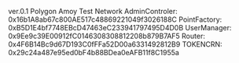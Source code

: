 ver.0.1
Polygon Amoy Test Network
AdminControler: 0x16b1A8ab67c800AE517c48869221049f3026188C
PointFactory: 0xB5D1E4bf7748EBcD47463eC233941797495D4D0B
UserManager: 0x9Ee9c39E00912fC0146308308812208b879B7AF5
Router: 0x4F6B14Bc9d67D193C0fFFa52D00a6331492812B9
TOKENCRN: 0x29c24a487e95ed0bF4b88BDea0eAFB11f8C1955a
